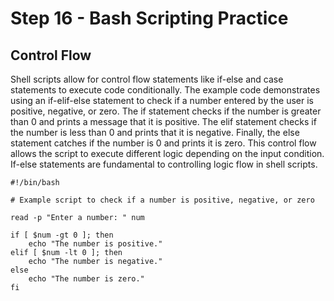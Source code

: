 # Step 16 - Bash Scripting Practice

## Control Flow

Shell scripts allow for control flow statements like if-else and case statements to execute code conditionally. The example code demonstrates using an if-elif-else statement to check if a number entered by the user is positive, negative, or zero. The if statement checks if the number is greater than 0 and prints a message that it is positive. The elif statement checks if the number is less than 0 and prints that it is negative. Finally, the else statement catches if the number is 0 and prints it is zero. This control flow allows the script to execute different logic depending on the input condition. If-else statements are fundamental to controlling logic flow in shell scripts.

```shell
#!/bin/bash

# Example script to check if a number is positive, negative, or zero

read -p "Enter a number: " num

if [ $num -gt 0 ]; then
    echo "The number is positive."
elif [ $num -lt 0 ]; then
    echo "The number is negative."
else
    echo "The number is zero."
fi

```
